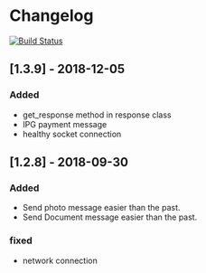 # Changelog
[![Build Status](https://avatars1.githubusercontent.com/u/35299314?s=200&v=4)](https://github.com/balemessenger)

## [1.3.9] - 2018-12-05
### Added
- get_response method in response class
- IPG payment message
- healthy socket connection

 
## [1.2.8] - 2018-09-30
### Added
- Send photo message easier than the past.
- Send Document message easier than the past.


### fixed
- network connection


